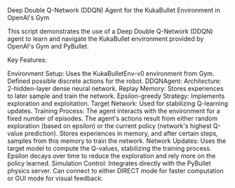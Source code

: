 Deep Double Q-Network (DDQN) Agent for the KukaBullet Environment in OpenAI's Gym

This script demonstrates the use of a Deep Double Q-Network (DDQN) agent to learn and navigate the KukaBullet environment provided by OpenAI's Gym and PyBullet.

Key Features:

Environment Setup:
Uses the KukaBulletEnv-v0 environment from Gym.
Defined possible discrete actions for the robot.
DDQNAgent:
Architecture: 2-hidden-layer dense neural network.
Replay Memory: Stores experiences to later sample and train the network.
Epsilon-greedy Strategy: Implements exploration and exploitation.
Target Network: Used for stabilizing Q-learning updates.
Training Process:
The agent interacts with the environment for a fixed number of episodes.
The agent's actions result from either random exploration (based on epsilon) or the current policy (network's highest Q-value prediction).
Stores experiences in memory, and after certain steps, samples from this memory to train the network.
Network Updates:
Uses the target model to compute the Q-values, stabilizing the training process.
Epsilon decays over time to reduce the exploration and rely more on the policy learned.
Simulation Control:
Integrates directly with the PyBullet physics server.
Can connect to either DIRECT mode for faster computation or GUI mode for visual feedback.
